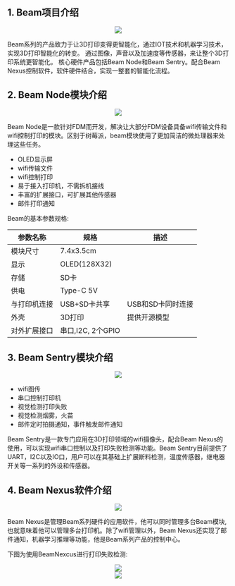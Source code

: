 ## 1. Beam项目介绍

<div align=center>
<img src="./images/BeamNexcus-ui.png"  />
</div>

Beam系列的产品致力于让3D打印变得更智能化，通过IOT技术和机器学习技术，实现3D打印智能化的转变。 通过图像，声音以及加速度等传感器，来让整个3D打印系统更智能化。 核心硬件产品包括Beam Node和Beam Sentry。配合Beam Nexus控制软件，软件硬件结合，实现一整套的智能化流程。


## 2. Beam Node模块介绍

<div align=center>
<img src="./images/module-1.jpg" />
</div>

Beam Node是一款针对FDM而开发，解决让大部分FDM设备具备wifi传输文件和wifi控制打印的模块。区别于树莓派，beam模块使用了更加简洁的微处理器来处理这些任务。

- OLED显示屏
- wifi传输文件
- wifi控制打印
- 易于接入打印机，不需拆机接线
- 丰富的扩展接口，可扩展其他传感器
- 邮件打印通知


Beam的基本参数规格:

| 参数名称   | 规格             | 描述          |
|--------|----------------|-------------|
| 模块尺寸   | 7.4x3.5cm      |             |
| 显示     | OLED(128X32)   |             |
| 存储     | SD卡            |             |
| 供电     | Type-C 5V      |             |
| 与打印机连接 | USB+SD卡共享      | USB和SD卡同时连接 |
| 外壳     | 3D打印           | 提供开源模型     |
| 对外扩展接口 | 串口,I2C, 2个GPIO |             |



## 3. Beam Sentry模块介绍

<div align=center>
<img src="./images/sentry/1-1-1.jpg" />
</div>

- wifi图传
- 串口控制打印机
- 视觉检测打印失败
- 视觉检测烟雾，火苗
- 邮件定时拍摄通知，事件触发邮件通知

Beam Sentry是一款专门应用在3D打印领域的wifi摄像头，配合Beam Nexus的使用，可以实现wifi串口控制以及打印失败检测等功能。Beam Sentry目前提供了UART，I2C以及IO口，用户可以在其基础上扩展断料检测，温度传感器，继电器开关等一系列的外设和传感器。


## 4. Beam Nexus软件介绍

<div align=center>
<img src="./images/beam-main.png" />
</div>

Beam Nexus是管理Beam系列硬件的应用软件，他可以同时管理多台Beam模块,也就意味着他可以管理多台打印机。除了wifi管理以外，Beam Nexus还实现了邮件通知，机器学习推理等功能，他是Beam系列产品的控制中心。

下图为使用BeamNexcus进行打印失败检测:

<div align=center>
<img src="./images/sentry/1-2-1.jpg" />
</div>

<div align=center>
<img src="./images/sentry/1-3-1.jpg" />
</div>
